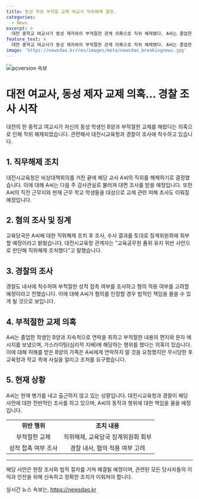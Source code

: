 ```yaml
---
title: 동성 학생 부적절 교제 여교사 직위해제 결정.
categories:
  - News
excerpt: >
  대전 중학교 여교사가 동성 제자와의 부적절한 관계 의혹으로 직위 해제됐다. A씨는 졸업한 학생 B양에게 계속 연락하고 부적절한 교제를 이어갔다는 주장이 있다. 가족들은 A씨를 만나 달라고 부탁했지만 무시당했으며, 교육청과 학교에 사실을 알리고 조처를 요구했다. A씨는 현재 병가 중이며, 교육당국과 경찰이 조사에 착수했다. 경찰은 부적절한 성적 접촉 여부를 조사 중이다. 해당 교사는 징계위원회에 회부될 예정이다.
feature_text: >
  대전 중학교 여교사가 동성 제자와의 부적절한 관계 의혹으로 직위 해제됐다. A씨는 졸업한 학생 B양에게 계속 연락하고 부적절한 교제를 이어갔다는 주장이 있다. 가족들은 A씨를 만나 달라고 부탁했지만 무시당했으며, 교육청과 학교에 사실을 알리고 조처를 요구했다. A씨는 현재 병가 중이며, 교육당국과 경찰이 조사에 착수했다. 경찰은 부적절한 성적 접촉 여부를 조사 중이다. 해당 교사는 징계위원회에 회부될 예정이다.
image: 'https://newsdao.kr/res/images/meta/newsdao_breakingnews.jpg'
---
```


<p><img src="https://newsdao.kr/res/images/meta/newsdao_breakingnews.jpg" alt="pcversion 속보" /></p>

<h1>대전 여교사, 동성 제자 교제 의혹... 경찰 조사 시작</h1>

<p data-ke-size="size16">대전의 한 중학교 여교사가 자신의 동성 학생인 B양과 부적절한 교제를 해왔다는 의혹으로 인해 직위 해제되었습니다. 관련해서 대전시교육청과 경찰이 조사에 착수하고 있습니다.</p>

<h2 data-ke-size="size26">1. 직무해제 조치</h2>

<p data-ke-size="size16">대전시교육청은 비상대책회의를 거친 끝에 해당 교사 A씨의 직위를 해제하기로 결정했습니다. 이에 대해 A씨는 다음 주 감사관실로 불러져 대면 조사를 받을 예정입니다. 또한 A씨의 직전 근무지와 현재 근무 학교 학생들을 대상으로 교제 관련 피해 조사도 이뤄질 예정입니다.</p>

<h2 data-ke-size="size26">2. 혐의 조사 및 징계</h2>

<p data-ke-size="size16">교육당국은 A씨에 대한 직위해제 조치 후 조사, 수사 결과를 토대로 징계위원회에 회부할 예정이라고 밝혔습니다. 대전시교육청 관계자는 "교육공무원 품위 유지 위반 사안으로 판단해 직위해제 조처했다"고 말했습니다.</p>

<h2 data-ke-size="size26">3. 경찰의 조사</h2>

<p data-ke-size="size16">경찰도 내사에 착수하여 부적절한 성적 접촉 여부를 조사하고 혐의 적용 여부를 고려할 예정이라고 전했습니다. 이에 대해 A씨가 혐의를 인정할 경우 법적인 책임을 물을 수 있게 될 것으로 보입니다.</p>

<h2 data-ke-size="size26">4. 부적절한 교제 의혹</h2>

<p data-ke-size="size16">A씨는 졸업한 학생인 B양과 지속적으로 연락을 취하고 부적절한 내용의 편지와 문자 메시지를 보냈으며, 가스라이팅(심리적 지배)에 해당하는 행위를 했다는 의혹이 있습니다. 이에 대해 피해를 받은 B양의 가족은 A씨에게 연락하지 말 것을 요청했지만 무시당한 후 교육청과 학교 측에 사실을 알리고 조처를 요구했습니다.</p>

<h2 data-ke-size="size26">5. 현재 상황</h2>

<p data-ke-size="size16">A씨는 현재 병가를 내고 출근하지 않고 있는 상황입니다. 대전시교육청과 경찰이 해당 사안에 대한 전반적인 조사를 하고 있으며, A씨의 동작과 행위에 대한 책임을 물을 예정입니다.</p>

<table>
    <tbody>
        <tr>
            <td style="text-align: center; height: 17px;"><b>위반 행위</b></td>
            <td style="text-align: center; height: 17px;"><b>조치 내용</b></td>
        </tr>
        <tr>
            <td style="text-align: center; height: 17px;">부적절한 교제</td>
            <td style="text-align: center; height: 17px;">직위해제, 교육당국 징계위원회 회부</td>
        </tr>
        <tr>
            <td style="text-align: center; height: 17px;">성적 접촉 여부 조사</td>
            <td style="text-align: center; height: 17px;">경찰 내사, 혐의 적용 여부 고려</td>
        </tr>
    </tbody>
</table>

<hr>

<p data-ke-size="size16">해당 사안은 현장 조사와 법적 절차를 거쳐 해결될 예정이며, 관련된 모든 당사자들의 이익과 안전을 위해 신속하고 정확한 조치가 이뤄져야 합니다.</p>
실시간 뉴스 속보는, <a href="https://newsdao.kr" rel="dofollow">https://newsdao.kr</a>


